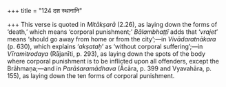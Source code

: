 +++
title = "124 दश स्थानानि"

+++
This verse is quoted in *Mitākṣarā* (2.26), as laying down the forms of
‘death,’ which means ‘corporal punishment;’ *Bālambhaṭṭī* adds that
‘*vrajet*’ means ‘should go away from home or from the city’;—in
*Vivādaratnākara* (p. 630), which explains ‘*akṣataḥ*’ as ‘without
corporal suffering’;—in *Vīramitrodaya* (Rājanīti, p. 293), as laying
down the spots of the body where corporal punishment is to be inflicted
upon all offenders, except the Brāhmaṇa;—and in *Parāśaramādhava*
(Ācāra, p. 399 and Vyavahāra, p. 155), as laying down the ten forms of
corporal punishment.


